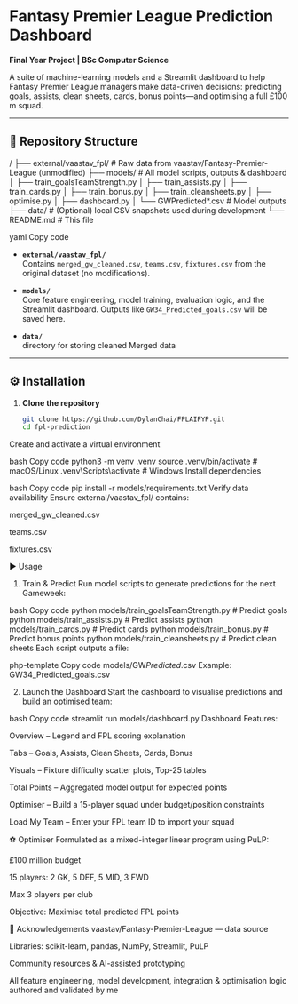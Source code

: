 # Fantasy Premier League Prediction Dashboard  
**Final Year Project | BSc Computer Science**

A suite of machine-learning models and a Streamlit dashboard to help Fantasy Premier League managers make data-driven decisions: predicting goals, assists, clean sheets, cards, bonus points—and optimising a full £100 m squad.

---

## 📂 Repository Structure

/ ├── external/vaastav_fpl/ # Raw data from vaastav/Fantasy-Premier-League (unmodified) ├── models/ # All model scripts, outputs & dashboard │ ├── train_goalsTeamStrength.py │ ├── train_assists.py │ ├── train_cards.py │ ├── train_bonus.py │ ├── train_cleansheets.py │ ├── optimise.py │ ├── dashboard.py │ └── GW<nn>Predicted*.csv # Model outputs ├── data/ # (Optional) local CSV snapshots used during development └── README.md # This file

yaml
Copy code

- **`external/vaastav_fpl/`**  
  Contains `merged_gw_cleaned.csv`, `teams.csv`, `fixtures.csv` from the original dataset (no modifications).

- **`models/`**  
  Core feature engineering, model training, evaluation logic, and the Streamlit dashboard. Outputs like `GW34_Predicted_goals.csv` will be saved here.

- **`data/`**  
  directory for storing cleaned Merged data

---

## ⚙️ Installation

1. **Clone the repository**
   ```bash
   git clone https://github.com/DylanChai/FPLAIFYP.git
   cd fpl-prediction
Create and activate a virtual environment

bash
Copy code
python3 -m venv .venv
source .venv/bin/activate       # macOS/Linux
.venv\Scripts\activate          # Windows
Install dependencies

bash
Copy code
pip install -r models/requirements.txt
Verify data availability
Ensure external/vaastav_fpl/ contains:

merged_gw_cleaned.csv

teams.csv

fixtures.csv

▶️ Usage
1. Train & Predict
Run model scripts to generate predictions for the next Gameweek:

bash
Copy code
python models/train_goalsTeamStrength.py     # Predict goals
python models/train_assists.py               # Predict assists
python models/train_cards.py                 # Predict cards
python models/train_bonus.py                 # Predict bonus points
python models/train_cleansheets.py           # Predict clean sheets
Each script outputs a file:

php-template
Copy code
models/GW<nn>_Predicted_<model>.csv
Example: GW34_Predicted_goals.csv

2. Launch the Dashboard
Start the dashboard to visualise predictions and build an optimised team:

bash
Copy code
streamlit run models/dashboard.py
Dashboard Features:

Overview – Legend and FPL scoring explanation

Tabs – Goals, Assists, Clean Sheets, Cards, Bonus

Visuals – Fixture difficulty scatter plots, Top-25 tables

Total Points – Aggregated model output for expected points

Optimiser – Build a 15-player squad under budget/position constraints

Load My Team – Enter your FPL team ID to import your squad

⚽ Optimiser
Formulated as a mixed-integer linear program using PuLP:

£100 million budget

15 players: 2 GK, 5 DEF, 5 MID, 3 FWD

Max 3 players per club

Objective: Maximise total predicted FPL points

📖 Acknowledgements
vaastav/Fantasy-Premier-League — data source

Libraries: scikit-learn, pandas, NumPy, Streamlit, PuLP

Community resources & AI-assisted prototyping

All feature engineering, model development, integration & optimisation logic authored and validated by me

